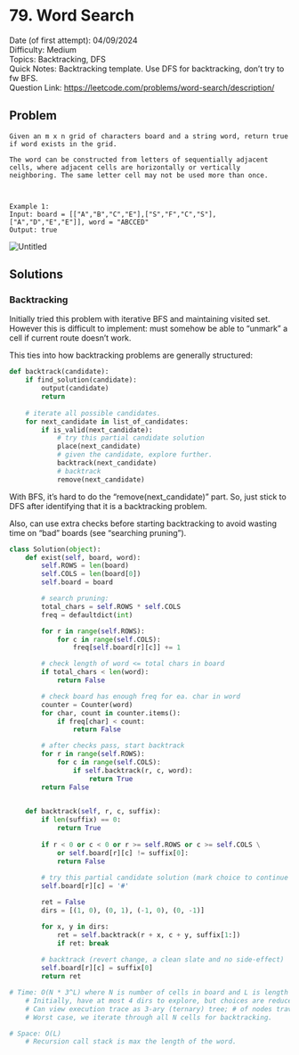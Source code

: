 # 79. Word Search

Date (of first attempt): 04/09/2024  
Difficulty: Medium  
Topics: Backtracking, DFS  
Quick Notes: Backtracking template. Use DFS for backtracking, don’t try to fw BFS.  
Question Link: https://leetcode.com/problems/word-search/description/  

## Problem

```
Given an m x n grid of characters board and a string word, return true if word exists in the grid.

The word can be constructed from letters of sequentially adjacent cells, where adjacent cells are horizontally or vertically neighboring. The same letter cell may not be used more than once.

 

Example 1:
Input: board = [["A","B","C","E"],["S","F","C","S"],["A","D","E","E"]], word = "ABCCED"
Output: true
```

![Untitled](79%20Word%20Search%205a65441e01274aae8a9e324011c7f8a6/Untitled.png)

## Solutions

### Backtracking

Initially tried this problem with iterative BFS and maintaining visited set. However this is difficult to implement: must somehow be able to “unmark” a cell if current route doesn’t work.

This ties into how backtracking problems are generally structured:

```python
def backtrack(candidate):
    if find_solution(candidate):
        output(candidate)
        return
    
    # iterate all possible candidates.
    for next_candidate in list_of_candidates:
        if is_valid(next_candidate):
            # try this partial candidate solution
            place(next_candidate)
            # given the candidate, explore further.
            backtrack(next_candidate)
            # backtrack
            remove(next_candidate)
```

With BFS, it’s hard to do the “remove(next_candidate)” part. So, just stick to DFS after identifying that it is a backtracking problem.

Also, can use extra checks before starting backtracking to avoid wasting time on “bad” boards (see “searching pruning”). 

```python
class Solution(object):
    def exist(self, board, word):
        self.ROWS = len(board)
        self.COLS = len(board[0])
        self.board = board

        # search pruning:
        total_chars = self.ROWS * self.COLS
        freq = defaultdict(int)

        for r in range(self.ROWS):
            for c in range(self.COLS):
                freq[self.board[r][c]] += 1

        # check length of word <= total chars in board
        if total_chars < len(word):
            return False

        # check board has enough freq for ea. char in word
        counter = Counter(word)
        for char, count in counter.items():
            if freq[char] < count:
                return False

        # after checks pass, start backtrack
        for r in range(self.ROWS):
            for c in range(self.COLS):
                if self.backtrack(r, c, word):
                    return True
        return False

    
    def backtrack(self, r, c, suffix):
        if len(suffix) == 0:
            return True
        
        if r < 0 or c < 0 or r >= self.ROWS or c >= self.COLS \
            or self.board[r][c] != suffix[0]:
            return False
        
        # try this partial candidate solution (mark choice to continue exploring)
        self.board[r][c] = '#'

        ret = False
        dirs = [(1, 0), (0, 1), (-1, 0), (0, -1)]

        for x, y in dirs:
            ret = self.backtrack(r + x, c + y, suffix[1:])
            if ret: break
        
        # backtrack (revert change, a clean slate and no side-effect)
        self.board[r][c] = suffix[0]
        return ret

# Time: O(N * 3^L) where N is number of cells in board and L is length of word.
    # Initially, have at most 4 dirs to explore, but choices are reduced to 3 b/c we won't go back to where we come from.
    # Can view execution trace as 3-ary (ternary) tree; # of nodes traversed = 3^L. 
    # Worst case, we iterate through all N cells for backtracking.

# Space: O(L)
    # Recursion call stack is max the length of the word.
```